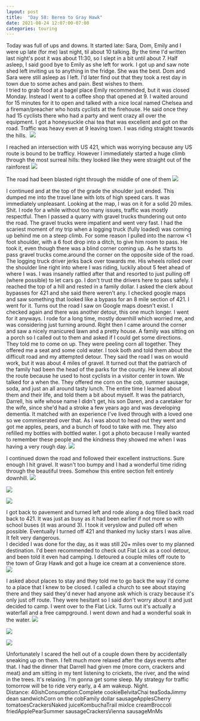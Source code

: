 ```yaml
---
layout: post
title:  "Day 58: Berea to Gray Hawk"
date: 2021-08-24 12:07:00-07:00
categories: touring
---
```

Today was full of ups and downs. It started late: Sara, Dom, Emily and I were up late (for me) last night, til about 10 talking. By the time I'd written last night's post it was about 11:30, so I slept in a bit until about 7. Half asleep, I said good bye to Emily as she left for work. I got up and saw note shed left inviting us to anything in the fridge. She was the best. Dom and Sara were still asleep as I left. I'd later find out that they took a rest day in town due to some aches and pain. Best wishes to them.  
I tried to grab food at a bagel place Emily recommended, but it was closed Monday. Instead I went to a coffee shop that opened at 9. I waited around for 15 minutes for it to open and talked with a nice local named Chelsea and a fireman/preacher who hosts cyclists at the firehouse. He said once they had 15 cyclists there who had a party and went crazy all over the equipment. I got a honeysuckle chai tea that was excellent and got on the road. Traffic was heavy even at 9 leaving town. I was riding straight towards the hills. 
[![](https://lh3.googleusercontent.com/-WopfgKuWowE/YSVDZbAitnI/AAAAAAAAWqE/7G1ze9aCjBgn26_ustnFXdaPfnd7euF1wCLcBGAsYHQ/s1600/1629832033131486-0.png)](https://lh3.googleusercontent.com/-WopfgKuWowE/YSVDZbAitnI/AAAAAAAAWqE/7G1ze9aCjBgn26_ustnFXdaPfnd7euF1wCLcBGAsYHQ/s1600/1629832033131486-0.png)
  
I reached an intersection with US 421, which was worrying because any US route is bound to be trafficy. However I immediately started a huge climb through the most surreal hills: they looked like they were straight out of the rainforest
[![](https://lh3.googleusercontent.com/-HSVRVZ84lz0/YSVDYnMEoaI/AAAAAAAAWqA/_PPPk8OBZ0YiVvJsbyXIBO00mLzv3Un-wCLcBGAsYHQ/s1600/1629832028516011-1.png)](https://lh3.googleusercontent.com/-HSVRVZ84lz0/YSVDYnMEoaI/AAAAAAAAWqA/_PPPk8OBZ0YiVvJsbyXIBO00mLzv3Un-wCLcBGAsYHQ/s1600/1629832028516011-1.png)
  
The road had been blasted right through the middle of one of them
[![](https://lh3.googleusercontent.com/-6BYfHq7l2R4/YSVDXJEu0GI/AAAAAAAAWp8/2mXdg4b8kycsLbU5-_uFBY0tEiDdoC0ggCLcBGAsYHQ/s1600/1629831832763896-2.png)](https://lh3.googleusercontent.com/-6BYfHq7l2R4/YSVDXJEu0GI/AAAAAAAAWp8/2mXdg4b8kycsLbU5-_uFBY0tEiDdoC0ggCLcBGAsYHQ/s1600/1629831832763896-2.png)
  
I continued and at the top of the grade the shoulder just ended. This dumped me into the travel lane with lots of high speed cars. It was immediately unpleasant. Looking at the map, I was on it for a solid 20 miles. Shit. I rode for a while without too many issues, traffic was mostly respectful. Then I passed a quarry with gravel trucks thundering out onto the road. The gravel trucks were impatient and went very fast. I had the scariest moment of my trip when a logging truck (fully loaded) was coming up behind me on a steep climb. For some reason I pulled into the narrow <1 foot shoulder, with a 6 foot drop into a ditch, to give him room to pass. He took it, even though there was a blind corner coming up. As he starts to pass gravel trucks come.around the corner on the opposite side of the road. The logging truck driver jerks back over towards me. His wheels rolled over the shoulder line right into where I was riding, luckily about 5 feet ahead of where I was. I was insanely rattled after that and resorted to just pulling off (where possible) to let cars go. I don't trust the drivers here to pass safely. I reached the top of a hill and rested in a family dollar. I asked the clerk about bypasses for 421 and she said there weren't any. I checked google maps and saw something that looked like a bypass for an 8 mile section of 421. I went for it. Turns out the road I saw on Google maps doesn't exist. I checked again and there was another detour, this one much longer. I went for it anyways. I rode for a long time, mostly downhill which worried me, and was considering just turning around. Right then I came around the corner and saw a nicely manicured lawn and a pretty house. A family was sitting on a porch so I called out to them and asked if I could get some directions. They told me to come on up. They were peeling corn all together. They offered me a seat and some cold water. I took both and told them about the difficult road and my attempted detour. They said the road I was on would work, but it was about 4 miles of gravel. It turned out that the patriarch of the family had been the head of the parks for the county. He knew all about the route because he used to host cyclists in a visitor center in town. We talked for a when the. They offered me corn on the cob, summer sausage, soda, and just an all around tasty lunch. The entire time I learned about them and their life, and told them a bit about myself. It was the patriarch, Darrell, his wife whose name I didn't get, his son Daren, and a caretaker for the wife, since she'd had a stroke a few years ago and was developing dementia. It matched with an experience I've lived through with a loved one so we commiserated over that. As I was about to head out they went and got me apples, pears, and a bunch of food to take with me. They also refilled my bottles with bottled water. I got a photo because I really wanted to remember these people and the kindness they showed me when I was having a very rough day.
[![](https://lh3.googleusercontent.com/-RQAIqIQZIWA/YSVCmQo91zI/AAAAAAAAWpk/-0E3gCNi0W8rtCU6XpDrR3Orel0PNIKLgCLcBGAsYHQ/s1600/1629831829078940-3.png)](https://lh3.googleusercontent.com/-RQAIqIQZIWA/YSVCmQo91zI/AAAAAAAAWpk/-0E3gCNi0W8rtCU6XpDrR3Orel0PNIKLgCLcBGAsYHQ/s1600/1629831829078940-3.png)
  
I continued down the road and followed their excellent instructions. Sure enough I hit gravel. It wasn't too bumpy and I had a wonderful time riding through the beautiful trees. Somehow this entire section felt entirely downhill.
[![](https://lh3.googleusercontent.com/-_N8hQIthubk/YSVClUma41I/AAAAAAAAWpg/tZ9gSVooYWME6HVAQaogsb9mWm_ToECcwCLcBGAsYHQ/s1600/1629831824979050-4.png)](https://lh3.googleusercontent.com/-_N8hQIthubk/YSVClUma41I/AAAAAAAAWpg/tZ9gSVooYWME6HVAQaogsb9mWm_ToECcwCLcBGAsYHQ/s1600/1629831824979050-4.png)

[![](https://lh3.googleusercontent.com/-EkEdhl74lXU/YSVCkbbJ9FI/AAAAAAAAWpc/_hpb96-iRXkruMDUt7TNtjwUcdju9MvGgCLcBGAsYHQ/s1600/1629831821839890-5.png)](https://lh3.googleusercontent.com/-EkEdhl74lXU/YSVCkbbJ9FI/AAAAAAAAWpc/_hpb96-iRXkruMDUt7TNtjwUcdju9MvGgCLcBGAsYHQ/s1600/1629831821839890-5.png)

[![](https://lh3.googleusercontent.com/-uuKP1Vzhy5g/YSVCjaW1PzI/AAAAAAAAWpY/C6DgyTnV5gA8lh0_1_qp6xPQhyW7GJFIQCLcBGAsYHQ/s1600/1629831817347555-6.png)](https://lh3.googleusercontent.com/-uuKP1Vzhy5g/YSVCjaW1PzI/AAAAAAAAWpY/C6DgyTnV5gA8lh0_1_qp6xPQhyW7GJFIQCLcBGAsYHQ/s1600/1629831817347555-6.png)
  
I got back to pavement and turned left and rode along a dog filled back road back to 421. It was just as busy as it had been earlier if not more so with school buses (it was around 3). I took it veryslow and pulled off when possible. Eventually I turned off 421 and thanked my lucky stars I was alive. It felt very dangerous.  
I decided I was done for the day, as it was still 20+ miles over to my planned destination. I'd been recommended to check out Flat Lick as a cool detour, and been told it even had camping. I detoured a couple miles off route to the town of Gray Hawk and got a huge ice cream at a convenience store. 
[![](https://lh3.googleusercontent.com/-kKtkyHKIv0Y/YSVCiR6GOwI/AAAAAAAAWpU/32ZuqWquqigAMPKbk2rI_dk_Gy7AO9ZMACLcBGAsYHQ/s1600/1629831813517184-7.png)](https://lh3.googleusercontent.com/-kKtkyHKIv0Y/YSVCiR6GOwI/AAAAAAAAWpU/32ZuqWquqigAMPKbk2rI_dk_Gy7AO9ZMACLcBGAsYHQ/s1600/1629831813517184-7.png)
  
I asked about places to stay and they told me to go back the way I'd come to a place that I knew to be closed. I called a church to see about staying there and they said they'd never had anyone ask which is crazy because it's only just off route. They were hesitant so I said don't worry about it and just decided to camp. I went over to the Flat Lick. Turns out it's actually a waterfall and a free campground. I went down and had a wonderful soak in the water.
[![](https://lh3.googleusercontent.com/-6bZiInUx58c/YSVChfj1v2I/AAAAAAAAWpQ/Qu7l5KaAy6gHhPUbG2tesEv5iZ4nRhb2gCLcBGAsYHQ/s1600/1629831810196946-8.png)](https://lh3.googleusercontent.com/-6bZiInUx58c/YSVChfj1v2I/AAAAAAAAWpQ/Qu7l5KaAy6gHhPUbG2tesEv5iZ4nRhb2gCLcBGAsYHQ/s1600/1629831810196946-8.png)

[![](https://lh3.googleusercontent.com/-wlFTBzoTiac/YSVCgkupAgI/AAAAAAAAWpM/c_JR71mOBD8iqR08f3G7-8OG6-B54RmLwCLcBGAsYHQ/s1600/1629831806898326-9.png)](https://lh3.googleusercontent.com/-wlFTBzoTiac/YSVCgkupAgI/AAAAAAAAWpM/c_JR71mOBD8iqR08f3G7-8OG6-B54RmLwCLcBGAsYHQ/s1600/1629831806898326-9.png)

[![](https://lh3.googleusercontent.com/-llJ8535i1hw/YSVCfqoDVlI/AAAAAAAAWpI/zaC-Xw7bgXQt5y2HfzMmaU8nC3KiWUYhwCLcBGAsYHQ/s1600/1629831800958109-10.png)](https://lh3.googleusercontent.com/-llJ8535i1hw/YSVCfqoDVlI/AAAAAAAAWpI/zaC-Xw7bgXQt5y2HfzMmaU8nC3KiWUYhwCLcBGAsYHQ/s1600/1629831800958109-10.png)
  
Unfortunately I scared the hell out of a couple down there by accidentally sneaking up on them. I felt much more relaxed after the days events after that. I had the dinner that Darrell had given me (more corn, crackers and meat) and am sitting in my tent listening to crickets, the river, and the wind in the trees. It's relaxing. I'm gonna get some sleep. My strategy for traffic tomorrow will be to ride very early, a 4 am wakeup. Night.   
Distance: 40ishConsumption:Complete cookieBelvitaChai teaSodaJimmy dean sandwichCorn on the cobFamily dollar sausageApplesCherry tomatoesCrackersNaked juiceKombuchaTrail mixIce creamBroccoli friedApplePearSummer sausageCrackersVienna sausageMnMs  

